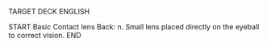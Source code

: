 TARGET DECK
ENGLISH

START
Basic
Contact lens
Back: n. Small lens placed directly on the eyeball to correct vision.
END
